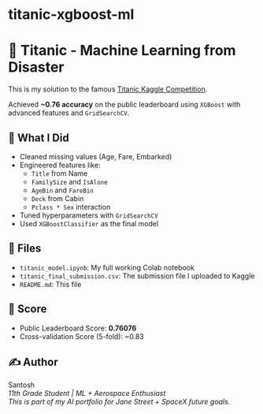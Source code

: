 # titanic-xgboost-ml
# 🚢 Titanic - Machine Learning from Disaster

This is my solution to the famous [Titanic Kaggle Competition](https://www.kaggle.com/competitions/titanic).

Achieved **~0.76 accuracy** on the public leaderboard using `XGBoost` with advanced features and `GridSearchCV`.

## 🧠 What I Did

- Cleaned missing values (Age, Fare, Embarked)
- Engineered features like:
  - `Title` from Name
  - `FamilySize` and `IsAlone`
  - `AgeBin` and `FareBin`
  - `Deck` from Cabin
  - `Pclass * Sex` interaction
- Tuned hyperparameters with `GridSearchCV`
- Used `XGBoostClassifier` as the final model

## 📂 Files

- `titanic_model.ipynb`: My full working Colab notebook
- `titanic_final_submission.csv`: The submission file I uploaded to Kaggle
- `README.md`: This file

## 🚀 Score

- Public Leaderboard Score: **0.76076**
- Cross-validation Score (5-fold): ~0.83

## ✍️ Author

Santosh  
_11th Grade Student | ML + Aerospace Enthusiast_  
_This is part of my AI portfolio for Jane Street + SpaceX future goals._
